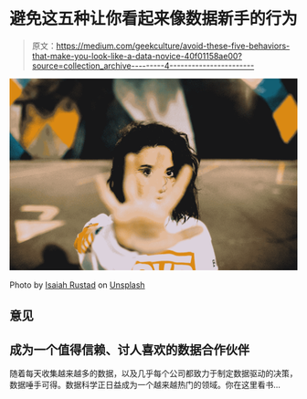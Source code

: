 # 避免这五种让你看起来像数据新手的行为

> 原文：<https://medium.com/geekculture/avoid-these-five-behaviors-that-make-you-look-like-a-data-novice-40f01158ae00?source=collection_archive---------4----------------------->

![](img/7c6a2b7bc6e69d9e7bdac11b4335d016.png)

Photo by [Isaiah Rustad](https://unsplash.com/@isaiahrustad?utm_source=medium&utm_medium=referral) on [Unsplash](https://unsplash.com?utm_source=medium&utm_medium=referral)

## 意见

## 成为一个值得信赖、讨人喜欢的数据合作伙伴

随着每天收集越来越多的数据，以及几乎每个公司都致力于制定数据驱动的决策，数据唾手可得。数据科学正日益成为一个越来越热门的领域。你在这里看书…
